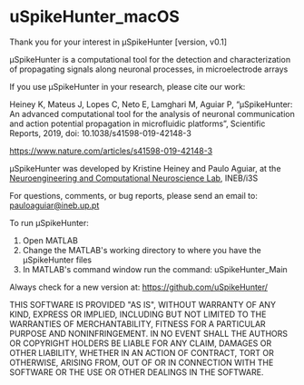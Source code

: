 # uSpikeHunter_macOS
Thank you for your interest in μSpikeHunter [version, v0.1]

μSpikeHunter is a computational tool for the detection and characterization of propagating signals along neuronal processes, in microelectrode arrays

If you use μSpikeHunter in your research, please cite our work:

Heiney K, Mateus J, Lopes C, Neto E, Lamghari M, Aguiar P, “µSpikeHunter: An advanced computational tool for the analysis of neuronal communication and action potential propagation in microfluidic platforms”, Scientific Reports, 2019, doi: 10.1038/s41598-019-42148-3

https://www.nature.com/articles/s41598-019-42148-3

μSpikeHunter was developed by Kristine Heiney and Paulo Aguiar, at the <a href="https://www.i3s.up.pt/content/research-group-detail?x=125">Neuroengineering and Computational Neuroscience Lab</a>, INEB/i3S

For questions, comments, or bug reports, please send an email to: pauloaguiar@ineb.up.pt

To run μSpikeHunter:
1.	Open MATLAB
2.	Change the MATLAB's working directory to where you have the μSpikeHunter files
3.	In MATLAB's command window run the command: uSpikeHunter_Main

Always check for a new version at: https://github.com/uSpikeHunter/

THIS SOFTWARE IS PROVIDED "AS IS", WITHOUT WARRANTY OF ANY KIND, EXPRESS OR IMPLIED, INCLUDING BUT NOT LIMITED TO THE WARRANTIES OF MERCHANTABILITY, FITNESS FOR A PARTICULAR PURPOSE AND NONINFRINGEMENT. IN NO EVENT SHALL THE AUTHORS OR COPYRIGHT HOLDERS BE LIABLE FOR ANY CLAIM, DAMAGES OR OTHER LIABILITY, WHETHER IN AN ACTION OF CONTRACT, TORT OR OTHERWISE, ARISING FROM, OUT OF OR IN CONNECTION WITH THE SOFTWARE OR THE USE OR OTHER DEALINGS IN THE SOFTWARE.
